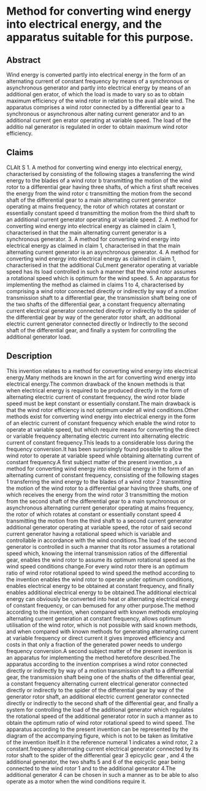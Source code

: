 # Method for converting wind energy into electrical energy, and the apparatus suitable for this purpose.

## Abstract
Wind energy is converted partly into electrical energy in the form of an alternating current of constant frequency by means of a synchronous or asynchronous generator and partly into electrical energy by means of an additional gen erator, of which the load is made to vary so as to obtain maximum efficiency of the wind rotor in relation to the avail able wind. The apparatus comprises a wind rotor connected by a differential gear to a synchronous or asynchronous alter nating current generator and to an additional current gen erator operating at variable speed. The load of the additio nal generator is regulated in order to obtain maximum wind rotor efficiency.

## Claims
CLAIt S 1. A method for converting wind energy into electrical energy, characterised by consisting of the following stages a transferring the wind energy to the blades of a wind rotor b transmitting the motion of the wind rotor to a differential gear having three shafts, of which a first shaft receives the energy from the wind rotor c transmitting the motion from the second shaft of the differential gear to a main alternating current generator operating at mains frequency, the rotor of which rotates at constant or essentially constant speed d transmitting the motion from the third shaft to an additional current generator operating at variable speed. 2. A method for converting wind energy into electrical energy as claimed in claim 1, characterised in that the main alternating current generator is a synchronous generator. 3. A method for converting wind energy into electrical energy as claimed in claim 1, characterised in that the main alternating current generator is an asynchronous generator. 4. A method for converting wind energy into electrical energy as claimed in claim 1, characterised in that the additional CuLment generator operating at variable speed has its load controlled in such a manner that the wind rotor assumes a rotational speed which is optimum for the wind speed. 5. An apparatus for implementing the method as claimed in claims 1 to 4, characterised by comprising a wind rotor connected directly or indirectly by way of a motion transmission shaft to a differential gear, the transmission shaft being one of the two shafts of the differential gear, a constant frequency alternating current electrical generator connected directly or indirectly to the spider of the differential gear by way of the generator rotor shaft, an additional electric current generator connected directly or Indirectly to the second shaft of the differential gear, and finally a system for controlling the additional generator load.

## Description
This invention relates to a method for converting wind energy into electrical energy.Many methods are known in the art for converting wind energy into electrical energy.The common drawback of the known methods is that when electrical energy is required to be produced directly in the form of alternating electric current of constant frequency, the wind rotor blade speed must be kept constant or essentially constant.The main drawback is that the wind rotor efficiency is not optimum under all wind conditions.Other methods exist for converting wind energy into electrical energy in the form of an electric current of constant frequency which enable the wind rotor to operate at variable speed, but which require means for converting the direct or variable frequency alternating electric current into alternating electric current of constant frequency.This leads to a considerable loss during the frequency conversion.It has been surprisingly found possible to allow the wind rotor to operate at variable speed while obtaining alternating current of constant frequency.A first subject matter of the present invention ,s a method for converting wind energy into electrical energy in the form of an alternating current of constant frequency, consisting of the following stages 1 transferring the wind energy to the blades of a wind rotor 2 transmitting the motion of the wind rotor to a differential gear having three shafts, one of which receives the energy from the wind rotor 3 transmitting the motion from the second shaft of the differential gear to a main synchronous or asynchronous alternating current generator operating at mains frequency, the rotor of which rotates at constant or essentially constant speed 4 transmitting the motion from the third shaft to a second current generator additional generator operating at variable speed, the rotor of said second current generator having a rotational speed which is variable and controllable in accordance with the wind conditions.The load of the second generator is controlled in such a manner that its rotor assumes a rotational speed which, knowing the internal transmission ratios of the differential gear, enables the wind rotor to assume its optimum rotational speed as the wind speed conditions change.For every wind rotor there is an optimum ratio of wind rotor rotational speed to wind speed.the method according to the invention enables the wind rotor to operate under optimum conditions, enables electrical energy to be obtained at constant frequency, and finally enables additional electrical energy to be obtained.The additional electrical energy can obviously be converted into heat or alternating electrical energy of constant frequency, or can bemused for any other purpose.The method according to the invention, when compared with known methods employing alternating current generation at constant frequency, allows optimum utilisation of the wind rotor, which is not possible with said known methods, and when compared with known methods for generating alternating current at variable frequency or direct current it gives improved efficiency and costs in that only a fraction of the generated power needs to undergo frequency conversion.A second subject matter of the present invention is an apparatus for implementing the method heretofore described.The apparatus according to the invention comprises a wind rotor connected directly or indirectly by way of a motion transmission shaft to a differential gear, the transmission shaft being one of the shafts of the differential gear, a constant frequency alternating current electrical generator connected directly or indirectly to the spider of the differential gear by way of the generator rotor shaft, an additional electric current generator connected directly or indirectly to the second shaft of the differential gear, and finally a system for controlling the load of the additional generator which regulates the rotational speed of the additional generator rotor in such a manner as to obtain the optimum ratio of wind rotor rotational speed to wind speed. The apparatus according to the present invention can be represented by the diagram of the accompanying figure, which is not to be taken as limitative of the invention itself.In it the reference numeral 1 indicates a wind rotor, 2 a constant.frequency alternating current electrical generator connected by its rotor shaft to the spider of the differential gear 3 epicyclic gear , and 4 the additional generator, the two shafts 5 and 6 of the epicyclic gear being connected to the wind rotor 1 and to the additional generator 4.The additional generator 4 can be chosen in such a manner as to be able to also operate as a motor when the wind conditions require it.